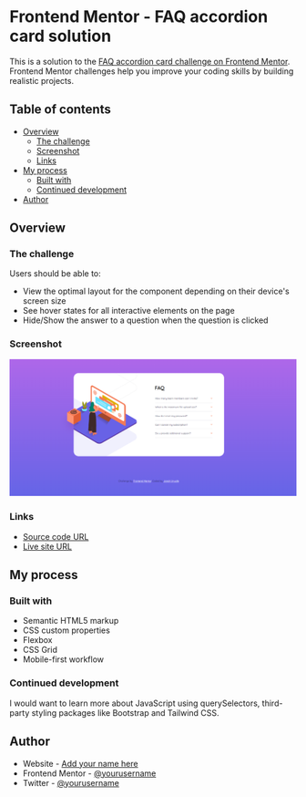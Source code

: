 # Frontend Mentor - FAQ accordion card solution

This is a solution to the [FAQ accordion card challenge on Frontend Mentor](https://www.frontendmentor.io/challenges/faq-accordion-card-XlyjD0Oam). Frontend Mentor challenges help you improve your coding skills by building realistic projects. 

## Table of contents

- [Overview](#overview)
  - [The challenge](#the-challenge)
  - [Screenshot](#screenshot)
  - [Links](#links)
- [My process](#my-process)
  - [Built with](#built-with)
  - [Continued development](#continued-development)
- [Author](#author)

## Overview

### The challenge

Users should be able to:

- View the optimal layout for the component depending on their device's screen size
- See hover states for all interactive elements on the page
- Hide/Show the answer to a question when the question is clicked

### Screenshot

![](./images//screenshot.png)

### Links

- [Source code URL](https://github.com/jonahunuafe/faq-accordion-card-main)
- [Live site URL]( https://jonahunuafe.github.io/faq-accordion-card-main/)

## My process

### Built with

- Semantic HTML5 markup
- CSS custom properties
- Flexbox
- CSS Grid
- Mobile-first workflow

### Continued development

I would want to learn more about JavaScript using querySelectors, third-party styling packages like Bootstrap and Tailwind CSS.

## Author

- Website - [Add your name here](https://www.your-site.com)
- Frontend Mentor - [@yourusername](https://www.frontendmentor.io/profile/yourusername)
- Twitter - [@yourusername](https://www.twitter.com/yourusername)